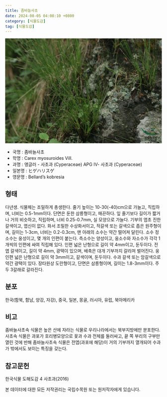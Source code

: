 ```yaml
---
title: 좀바늘사초
date: 2024-08-05 04:08:10 +0800
category: [식물도감]
tag: [식물도감]
---
```




![좀바늘사초](/assets/img/fileUpload/plants/basic/Cyperaceae/Kobresia/5435/5435_1_th2.jpg)
- 국명 : 좀바늘사초
- 학명 : Carex myosuroides Vill.
- 과명 : 앵글러 - 사초과 (Cyperaceae) APG Ⅳ- 사초과 (Cyperaceae)
- 일본명 : ヒゲハリスゲ
- 영문명 : Bellard’s kobresia


## 형태
다년생. 식물체는 조밀하게 총생한다. 줄기 높이는 10-30(-40)cm으로 가늘고, 직립하며, 너비는 0.5-1mm이다. 단면은 둔한 삼릉형이고, 매끈하다. 잎 줄기보다 길이가 짧거나 거의 비슷하고, 직립하며, 너비 0.25-0.7mm, 실 모양으로 가늘다. 기부의 엽초 진한 갈색이고, 엽신이 없다. 화서 조밀한 수상화서이고, 적갈색 또는 갈색으로 좁은 원주형이며, 길이는 1-3cm, 너비는 0.2-0.3cm, 맨 아래의 소수는 약간 떨어져 달린다. 소수 정소수는 웅성이고, 몇 개의 인편이 붙는다. 측소수는 양성이고, 웅소수와 자소수가 각각 1개씩의 인편에 싸여 직립해 있다. 인편 넓은 난형으로 길이 약 4mm이고, 둔두이다. 전엽 갈색이고, 길이 약 4mm, 광택이 있으며, 배축은 대개 기부까지 갈라져 벌어진다. 웅인편 넓은 난형으로 길이 약 3mm이고, 갈색이며, 둔두이다. 수과 갈색 또는 암갈색으로 약간 광택이 있다. 장타원상 도란형이고, 단면은 삼릉형이며, 길이는 1.8-3mm이다. 주두 3갈래로 갈라진다.
## 분포
한국(함북, 함남, 양강, 자강), 중국, 일본, 몽골, 러시아, 유럽, 북아메리카
## 비고
좀바늘사초속 식물은 높은 산에 자라는 식물로 우리나라에서는 북부지방에만 분포한다. 사초속 식물은 과포가 호리병모양으로 꽃과 수과 전체를 둘러싸고, 끝 쪽 부리의 구부만 열린 것에 반해 좀바늘사초속 식물은 전엽(과포에 해당)이 거의 기부까지 열개되어 수과가 밖에서도 보이는 특징을 갖는다.
## 참고문헌
한국식물 도해도감 4 사초과(2016)






본 데이터에 대한 모든 저작권리는 국립수목원 또는 원저작자에게 있습니다.

